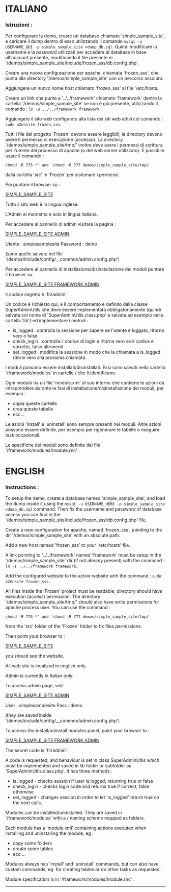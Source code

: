 # ITALIANO

### Istruzioni :

Per configurare la demo, creare un database chiamato 'simple_sample_site', e caricare il dump
dentro di esso utilizzando il comando `mysql -u USERNAME_QUI -p simple_sample_site <dump_db.sql`.
Quindi modificare lo username e la password utilizzati per accedere al database in
base all'account presente, modificando il file presente in
'/demos/simple_sample_site/include/frozen_sss/db.config.php'.

Creare una nuova configurazione per apache, chiamata 'frozen_sss', che punta alla directory
'/demos/simple_sample_site' con un percorso assoluto.

Aggiungere un nuovo nome host chiamato 'frozen_sss' al file '/etc/hosts.

Creare un link che punta a '../../framework' chiamato 'framework' dentro la cartella
'/demos/simple_sample_site' se non è già presente, utilizzando il comando :
`ln -s ../../framework framework`.

Aggiungere il sito web configurato alla lista dei siti web attivi col comando :
`sudo a2ensite frozen_sss`.

Tutti i file del progetto 'Frozen' devono essere leggibili, le directory devono avere il permesso di esecuzione (accesso).
La directory '/demos/simple_sample_site/tmp/' inoltre deve avere i permessi di scrittura
per l'utente del processo di apache (o del web server utilizzato). È possibile usare il comando :

`chmod -R 775 *' and 'chmod -R 777 demos/simple_sample_site/tmp/`

dalla cartella 'src' in 'Frozen' per sistemare i permessi.

Poi puntare il browser su :

[SIMPLE_SAMPLE_SITE](http://frozen_sss/)

Tutto il sito web è in lingua inglese.

L'Admin al momento è solo in lingua italiana.

Per accedere al pannello di admin visitare la pagina :

[SIMPLE_SAMPLE_SITE ADMIN](http://frozen_sss/admin/)

Utente : simplesamplesite
Password : demo

(sono quelle salvate nel file '/demos/include/config/__common/admin.config.php')

Per accedere al pannello di installazione/disinstallazione dei moduli puntare il browser su:

[SIMPLE_SAMPLE_SITE FRAMEWORK ADMIN](http://frozen_sss/frozen/)

Il codice segreto è 'frzadmin'.

Un codice è richiesto qui, e il comportamento è definito dalla classe SuperAdminUtils che deve
essere implementata obbligatoriamente (quindi salvata col nome di 'SuperAdminUtils.class.php' 
e salvata ad esempio nella cartella 'lib') ed implementare i metodi :

* is_logged : controlla la sessione per sapere se l'utente è loggato, ritorna vero o false
* check_login : controlla il codice di login e ritorna vero se il codice è corretto, falso altrimenti
* set_logged : modifica la sessione in modo che la chiamata a is_logged ritorni vero alla prossima chiamata.

I moduli possono essere installati/disinstallati. Essi sono salvati nella cartella '/framework/modules'
in cartelle <categoria>/<sottocategoria> che li identificano.

Ogni modulo ha un file 'module.xml' al suo interno che contiene le azioni da intraprendere
durante le fasi di installazione/disinstallazione dei moduli, per esempio :

* copia queste cartelle
* crea queste tabelle
* ecc...

Le azioni 'install' e 'uninstall' sono sempre presenti nei moduli. Altre azioni possono essere definite, per esempio per rigenerare le tabelle o eseguire task occasionali.

Le specifiche dei moduli sono definite dal file '/framework/modules/module.rnc' .

# ENGLISH

### Instructions :

To setup the demo, create a database named 'simple_sample_site', and load the dump inside it using the 
`mysql -u USERNAME_HERE -p simple_sample_site <dump_db.sql` command.
Then fix the username and password of database access you can find in the
'/demos/simple_sample_site/include/frozen_sss/db.config.php' file. 

Create a new configuration for apache, named 'frozen_sss', pointing to the dir
'/demos/simple_sample_site' with an absolute path.

Add a new host named 'frozen_sss' to your '/etc/hosts' file.

A link pointing to '../../framework' named 'framework' must be setup in the
'/demos/simple_sample_site' dir (if not already present) with the command :
`ln -s ../../framework framework`.

Add the configured website to the active website with the command :
`sudo a2ensite frozen_sss`.

All files inside the 'Frozen' project must be readable, directory should have execution (access)
permission. The directory '/demos/simple_sample_site/tmp/' should also have write permissions
for apache process user. You can use the command :

`chmod -R 775 *' and 'chmod -R 777 demos/simple_sample_site/tmp/`

from the 'src' folder of the 'Frozen' folder to fix files permissions.

Then point your browser to :

[SIMPLE_SAMPLE_SITE](http://frozen_sss/)

you should see the website.

All web site is localized in english only.

Admin is currently in Italian only.

To access admin page, visit

[SIMPLE_SAMPLE_SITE ADMIN](http://frozen_sss/admin/)

User : simplesamplesite
Pass : demo

(they are saved inside '/demos/include/config/__common/admin.config.php')


To access the install/uninstall modules panel, point your browser to :

[SIMPLE_SAMPLE_SITE FRAMEWORK ADMIN](http://frozen_sss/frozen/)

The secret code is 'frzadmin'.

A code is requested, and behaviour is set in class SuperAdminUtils which must be implemented and saved in lib folder or subfolder as 'SuperAdminUtils.class.php'.
It has three methods : 

* is_logged - checks session if user is logged, returning true or false
* check_login - checks login code and returns true if correct, false otherwise 
* set_logged - changes session in order to let 'is_logged' return true on the next calls.

Modules can be installed/uninstalled. They are saved in '/framework/modules'
with a <category>/<subcategory> naming scheme mapped as folders.

Each module has a 'module.xml' containing actions executed when installing and uninstalling the module, eg :

* copy some folders
* create some tables
* ecc ...

Modules always has 'install' and 'uninstall' commands, but can also have custom commands, eg. for creating tables or do other tasks as requested.

Module specification is in '/framework/modules/module.rnc' .

**********************************************
